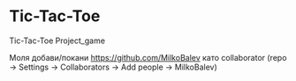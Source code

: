 # Tic-Tac-Toe
Tic-Tac-Toe Project_game

Моля добави/покани https://github.com/MilkoBalev като collaborator (repo -> Settings -> Collaborators -> Add people -> MilkoBalev)
